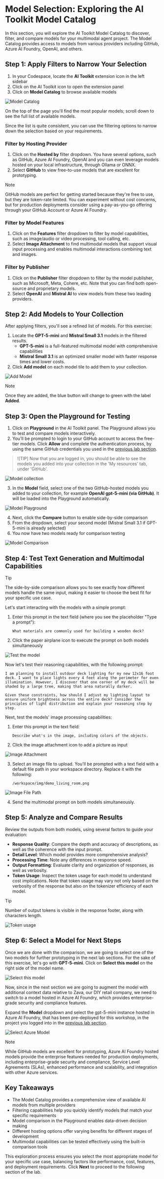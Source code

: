 # Model Selection: Exploring the AI Toolkit Model Catalog

In this section, you will explore the AI Toolkit Model Catalog to discover, filter, and compare models for your multimodal agent project. The Model Catalog provides access to models from various providers including GitHub, Azure AI Foundry, OpenAI, and others.

## Step 1: Apply Filters to Narrow Your Selection

1. In your Codespace, locate the **AI Toolkit** extension icon in the left sidebar
2. Click on the AI Toolkit icon to open the extension panel
3. Click on **Model Catalog** to browse available models

![Model Catalog](../../img/model_catalog.png)

On the top of the page you'll find the most popular models; scroll down to see the full list of available models.

Since the list is quite consistent, you can use the filtering options to narrow down the selection based on your requirements.

### Filter by Hosting Provider

1. Click on the **Hosted by** filter dropdown. You have several options, such as GitHub, Azure AI Foundry, OpenAI and you can even leverage models hosted on your local infrastructure, through Ollama or ONNX.
2. Select **GitHub** to view free-to-use models that are excellent for prototyping.

> [!NOTE]
> GitHub models are perfect for getting started because they're free to use, but they are token-rate limited. You can experiment without cost concerns, but for production deployments consider using a pay-as-you-go offering through your GitHub Account or Azure AI Foundry.

### Filter by Model Features

1. Click on the **Features** filter dropdown to filter by model capabilities, such as image/audio or video processing, tool calling, etc.
2. Select **Image Attachment** to find multimodal models that support visual input processing and enables multimodal interactions combining text and images.

### Filter by Publisher

1. Click on the **Publisher** filter dropdown to filter by the model publisher, such as Microsoft, Meta, Cohere, etc. Note that you can find both open-source and proprietary models.
2. Select **OpenAI** and **Mistral AI** to view models from these two leading providers.

## Step 2: Add Models to Your Collection

After applying filters, you'll see a refined list of models. For this exercise:

1. Locate the **GPT-5-mini** and **Mistral Small 3.1** models in the filtered results.
   - **GPT-5-mini** is a full-featured multimodal model with comprehensive capabilities
   - **Mistral Small 3.1** is an optimized smaller model with faster response times and lower costs.
2. Click **Add model** on each model tile to add them to your collection.

![Add Model](../../img/add_model.png)

> [!NOTE]
> Once they are added, the blue button will change to green with the label **Added**. 

## Step 3: Open the Playground for Testing

1. Click on **Playground** in the AI Toolkit panel. The Playground allows you to test and compare models interactively.
2. You'll be prompted to login to your GitHub account to access the free-tier models. Click **Allow** and complete the authentication process, by using the same GitHub credentials you used in the [previous lab section](./01_Get_Started.md).

>![TIP]
> Now that you are logged in, you should be able to see the models you added into your collection in the 'My resources' tab, under 'GitHub'.

![Model collection](../../img/model_collection.png)

3. In the **Model** field, select one of the two GitHub-hosted models you added to your collection, for example **OpenAI gpt-5-mini (via GitHub)**. It will be loaded into the Playground automatically.

![Model Playground](../../img/model_playground.png)

4. Next, click the **Compare** button to enable side-by-side comparison
5. From the dropdown, select your second model (Mistral Small 3.1 if GPT-5-mini is already selected)
6. You now have two models ready for comparison testing

![Model Comparison](../../img/model_comparison.png)

## Step 4: Test Text Generation and Multimodal Capabilities

> [!TIP]
> The side-by-side comparison allows you to see exactly how different models handle the same input, making it easier to choose the best fit for your specific use case.

Let's start interacting with the models with a simple prompt:

1. Enter this prompt in the text field (where you see the placeholder "Type a prompt"):
   ```
   What materials are commonly used for building a wooden deck?
   ````
2. Click the paper airplane icon to execute the prompt on both models simultaneously

![Test the model](../../img/test_the_model.png)

Now let's test their reasoning capabilities, with the following prompt:
```
I am planning to install outdoor deck lighting for my new 12x16 foot deck. I want to place lights every 4 feet along the perimeter for even illumination. However, I discover that one corner of my deck will be shaded by a large tree, making that area naturally darker.

Given these constraints, how should I adjust my lighting layout to ensure uniform brightness across the entire deck? Consider the principles of light distribution and explain your reasoning step by step.
```

Next, test the models' image processing capabilities:

1. Enter this prompt in the text field:
   ```
   Describe what's in the image, including colors of the objects.
   ```

2. Click the image attachment icon to add a picture as input

![Image Attachment](../../img/image_attachment.png)

3. Select an image file to upload. You'll be prompted with a text field with a default file path in your workspace directory. Replace it with the following:
   ```
   /workspace/img/demo_living_room.png
   ```
![Image File Path](../../img/image_file_path.png)

4. Send the multimodal prompt on both models simultaneously.


## Step 5: Analyze and Compare Results

Review the outputs from both models, using several factors to guide your evaluation:

- **Response Quality**: Compare the depth and accuracy of descriptions, as well as the coherence with the input prompt.
- **Detail Level**: Which model provides more comprehensive analysis?
- **Processing Time**: Note any differences in response speed.
- **Output Formatting**: Evaluate clarity and organization of responses, as well as verbosity.
- **Token Usage**: Inspect the token usage for each model to understand cost implications. Note that token usage may vary not only based on the verbosity of the response but also on the tokenizer efficiency of each model.

> [!TIP]
> Number of output tokens is visible in the response footer, along with characters length.

![Token usage](../../img/token_usage.png)

## Step 6: Select a Model for Next Steps

Once we are done with the comparison, we are going to select one of the two models for further prototyping in the next lab sections. For the sake of this exercise, let's go with **GPT-5-mini**. 
Click on **Select this model** on the right side of the model name.

![Select this model](../../img/select_this_model.png)

Now, since in the next section we are going to augment the model with additional context data relative to Zava, our DIY retail company, we need to switch to a model hosted in Azure AI Foundry, which provides enterprise-grade security and compliance features.

Expand the **Model** dropdown and select the gpt-5-mini instance hosted in Azure AI Foundry, that has been pre-deployed for this workshop, in the project you logged into in the [previous lab section](./01_Get_Started.md).

![Select Azure Model](../../img/select_azure_model.png)

> [!NOTE]
> While GitHub models are excellent for prototyping, Azure AI Foundry hosted models provide the enterprise features needed for production deployments, including enterprise-grade security and compliance, Service Level Agreements (SLAs), enhanced performance and scalability, and integration with other Azure services.

## Key Takeaways

- The Model Catalog provides a comprehensive view of available AI models from multiple providers
- Filtering capabilities help you quickly identify models that match your specific requirements
- Model comparison in the Playground enables data-driven decision making
- Different hosting options offer varying benefits for different stages of development
- Multimodal capabilities can be tested effectively using the built-in comparison tools

This exploration process ensures you select the most appropriate model for your specific use case, balancing factors like performance, cost, features, and deployment requirements.
Click **Next** to proceed to the following section of the lab.